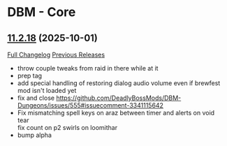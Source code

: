 # DBM - Core

## [11.2.18](https://github.com/DeadlyBossMods/DeadlyBossMods/tree/11.2.18) (2025-10-01)
[Full Changelog](https://github.com/DeadlyBossMods/DeadlyBossMods/compare/11.2.17...11.2.18) [Previous Releases](https://github.com/DeadlyBossMods/DeadlyBossMods/releases)

- throw couple tweaks from raid in there while at it  
- prep tag  
- add special handling of restoring dialog audio volume even if brewfest mod isn't loaded yet  
- fix and close https://github.com/DeadlyBossMods/DBM-Dungeons/issues/555#issuecomment-3341115642  
- Fix mismatching spell keys on araz between timer and alerts on void tear  
    fix count on p2 swirls on loomithar  
- bump alpha  
